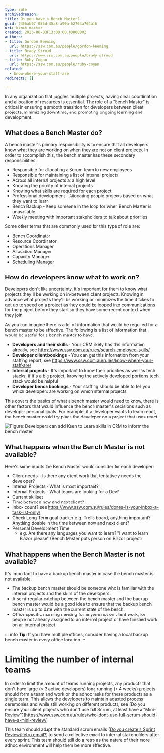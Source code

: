 ```yaml
---
type: rule
archivedreason: 
title: Do you have a Bench Master?
guid: 2406ab97-055d-45a8-a90a-62764a704a16
uri: bench-master
created: 2023-08-03T13:00:00.0000000Z
authors:
- title: Gordon Beeming
  url: https://ssw.com.au/people/gordon-beeming
- title: Brady Stroud
  url: https://www.ssw.com.au/people/brady-stroud
- title: Ruby Cogan
  url: https://ssw.com.au/people/ruby-cogan
related: 
  - know-where-your-staff-are
redirects: []

---
```


In any organization that juggles multiple projects, having clear coordination and allocation of resources is essential. The role of a "Bench Master" is critical in ensuring a smooth transition for developers between client projects, minimizing downtime, and promoting ongoing learning and development.

<!--endintro-->

## What does a Bench Master do?

A bench master's primary responsibility is to ensure that all developers know what they are working on when they are not on client projects. In order to accomplish this, the bench master has these secondary responsibilities:

- Responsible for allocating a Scrum team to new employees
- Responsible for maintaining a list of internal projects
- Across all internal projects at a high level
- Knowing the priority of internal projects
- Knowing what skills are required for each project
- Professional development - Allocating people projects based on what they want to learn
- Bench Backup - Keep someone in the loop for when Bench Master is unavailable
- Weekly meeting with important stakeholders to talk about priorities


Some other terms that are commonly used for this type of role are:

- Bench Coordinator
- Resource Coordinator
- Operations Manager
- Allocation Manager
- Capacity Manager
- Scheduling Manager

## How do developers know what to work on?

Developers don't like uncertainty, it's important for them to know what projects they'll be working on in-between client projects. Knowing in advance what projects they'll be working on minimizes the time it takes to get up to speed on a project as they could be looped into communications for the project before they start so they have some recent context when they join.

As you can imagine there is a lot of information that would be required for a bench master to be effective. The following is a list of information that would be useful for a bench master to have.

- **Developers and their skills** - Your CRM likely has this information already, see https://www.ssw.com.au/rules/search-employee-skills/
- **Developer client bookings** - You can get this information from your staffing report, see https://www.ssw.com.au/rules/know-where-your-staff-are/
- **Internal projects** - It's important to know their priorities as well as tech stacks, if it's a big project, knowing the actively developed portions tech stack would be helpful
- **Developer bench bookings** - Your staffing should be able to tell you which developers are working on which internal projects

This covers the basics of what a bench master would need to know, there is other factors that would influence the bench master's decisions such as developer personal goals. For example, if a developer wants to learn react, the bench master could try place the developer on a project that uses react.

![Figure: Developers can add Keen to Learn skills in CRM to inform the bench master](keen-to-learn-skills.png)

## What happens when the Bench Master is not available?

Here's some inputs the Bench Master would consider for each developer:

- Client needs - Is there any client work that tentatively needs the developer?
- Internal Projects - What is most important? 
- Internal Projects - What teams are looking for a Dev?
- Current skillset
- Time between now and next client?
- Inbox count? see https://www.ssw.com.au/rules/dones-is-your-inbox-a-task-list-only/
- Check Long Term goal tracker e.g. Trello board, anything important? Anything doable in the time between now and next client?
- Personal Development Time 
  - e.g. Are there any languages you want to learn? "I want to learn Blazor please" (Bench Master puts person on Blazor project)

## What happens when the Bench Master is not available?

It's important to have a backup bench master in case the bench master is not available. 

- The backup bench master should be someone who is familiar with the internal projects and the skills of the developers. 
- A semi-regular catchup between the bench master and the backup bench master would be a good idea to ensure that the backup bench master is up to date with the current state of the bench.
- Office specific morning meeting for anyone not on client work, for people not already assigned to an internal project or have finished work on an internal project

::: info
**Tip:** If you have multiple offices, consider having a local backup bench master in every office location
:::

# Limiting the number of internal teams

In order to limit the amount of teams running projects, any products that don't have large (> 3 active developers) long running (> 4 weeks) projects should form a team and work on the adhoc tasks for those products as a single team. This allows the developers to maintain adapted process ceremonies and while still working on different products, see [Do you ensure your client projects who don't use full Scrum, at least have a "Mini-Review"?]https://www.ssw.com.au/rules/who-dont-use-full-scrum-should-have-a-mini-review/)

This team should adapt the standard scrum emails ([Do you create a Sprint Review/Retro email?](https://www.ssw.com.au/rules/do-you-create-a-sprint-review-retro-email/)) to send a collective email to internal stakeholders after every sprint. This team should still do a retro as the nature of their more adhoc environment will help them be more effective.
